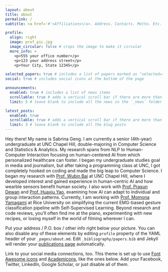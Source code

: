 ```yaml
---
layout: about
title: about
permalink: /
subtitle: <a href='#'>Affiliations</a>. Address. Contacts. Motto. Etc.

profile:
  align: right
  image: prof_pic.jpg
  image_circular: false # crops the image to make it circular
  more_info: >
    <p>555 your office number</p>
    <p>123 your address street</p>
    <p>Your City, State 12345</p>

selected_papers: true # includes a list of papers marked as "selected={true}"
social: true # includes social icons at the bottom of the page

announcements:
  enabled: true # includes a list of news items
  scrollable: true # adds a vertical scroll bar if there are more than 3 news items
  limit: 5 # leave blank to include all the news in the `_news` folder

latest_posts:
  enabled: true
  scrollable: true # adds a vertical scroll bar if there are more than 3 new posts items
  limit: 3 # leave blank to include all the blog posts
---
```


Hey there! My name is Sabrina Geng. I am currently a senior (4th-year) undergraduate at UNC Chapel Hill, double-majoring in Computer Science and Statistics & Analytics. My research spans from NLP to Human-Computer Interaction focusing on human-centered AI from which personalized healthcare can foster. I began my undergraduate studies goal in media and journalism, but after taking a programming class at UNC, I got completely hooked on coding and made the big leap to Computer Science. I began my research with [Prof. Wubin Bai](https://baigroup.org/) at UNC Chapel Hill, where I developed interest and gained experience in human-centric AI and how wearble sensors benefit human society. I also work with [Prof. Prasun Dewan](https://www.cs.unc.edu/~dewan/) and [Prof. Huaxiu Yao](https://www.huaxiuyao.io/), examining how AI can adapt to individual and group interaction patterns. Currently, I am working with [Prof. Momona Yamagami](https://momona.rice.edu/) at Rice University on simplifying the current EMG-based gesture classification pipeline with Self-Supervised Learning. Beyond research and code reviews, you’ll often find me at the piano, experimenting with new recipes, or losing myself in the world of filming wherever I can.


Put your address / P.O. box / other info right below your picture. You can also disable any of these elements by editing `profile` property of the YAML header of your `_pages/about.md`. Edit `_bibliography/papers.bib` and Jekyll will render your [publications page](/al-folio/publications/) automatically.

Link to your social media connections, too. This theme is set up to use [Font Awesome icons](https://fontawesome.com/) and [Academicons](https://jpswalsh.github.io/academicons/), like the ones below. Add your Facebook, Twitter, LinkedIn, Google Scholar, or just disable all of them.
